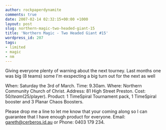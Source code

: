 ```yaml
---
author: rockpaperdynamite
comments: true
date: 2007-02-14 02:32:15+00:00 +1000
layout: post
slug: northern-magic-two-headed-giant-15
title: 'Northern Magic - Two Headed Giant #15'
wordpress_id: 207
tags:
- limited
- magic
- nm
---
```








Giving everyone plenty of warning about the next tourney. Last months one was big (8 teams) some I'm exspecting a big turn out for the next as well





When: Saturday the 3rd of March.
Time: 9.30am.
Where: Northern Community Church of Christ.
Address: 81 High Street Preston.
Cost: $50/team ($25/player).
Product: 1 TimeSpiral Tournament pack, 1 TimeSpiral booster and 3 Planar Chaos Boosters.

Please drop me a line to let me know that your coming along so I can
guarantee that I have enough product for everyone.
Email: [gareth@cerberos.id.au](mailto:gareth%40cerberos.id.au) or Phone: 0403 179 234.
